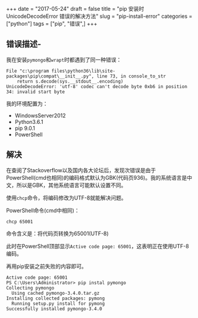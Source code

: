 +++
date = "2017-05-24"
draft = false
title = "pip 安装时 UnicodeDecodeError 错误的解决方法"
slug = "pip-install-error"
categories = ["python"]
tags = ["pip", "错误",]
+++

## 错误描述-

我在安装`pymongo`和`wrapt`时都遇到了同一种错误：

```
File "c:\program files\python36\lib\site-packages\pip\compat\__init__.py", line 73, in console_to_str
    return s.decode(sys.__stdout__.encoding)
UnicodeDecodeError: 'utf-8' codec can't decode byte 0xb6 in position 34: invalid start byte
```

我的环境配置为：

- WindowsServer2012
- Python3.6.1
- pip 9.0.1
- PowerShell

## 解决

在查阅了Stackoverflow以及国内各大论坛后，发现次错误是由于PowerShell(cmd也相同)的编码格式默认为GBK(代码页936)。我的系统语言是中文，所以是GBK，其他系统语言可能默认设置不同。

使用`chcp`命令，将编码修改为UTF-8就能解决问题。

PowerShell命令(cmd中相同)：

```
chcp 65001
```
命令含义是：将代码页转换为65001(UTF-8)

此时在PowerShell顶部显示`Active code page: 65001`，这表明正在使用UTF-8编码。

再用pip安装之前失败的内容即可。

```
Active code page: 65001
PS C:\Users\Administrator> pip instal pymongo
Collecting pymongo
  Using cached pymongo-3.4.0.tar.gz
Installing collected packages: pymong
  Running setup.py install for pymong
Successfully installed pymongo-3.4.0
```
